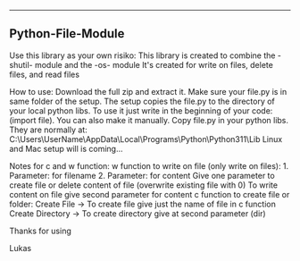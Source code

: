 ---------------
Python-File-Module
---------------

Use this library as your own risiko:
    This library is created to combine the -shutil- module and the -os- module
    It's created for write on files, delete files, and read files

How to use:
    Download the full zip and extract it. Make sure your file.py is in same folder of the setup.
    The setup copies the file.py to the directory of your local python libs.
    To use it just write in the beginning of your code: (import file).
    You can also make it manually. Copy file.py in your python libs. They are normally at: C:\Users\UserName\AppData\Local\Programs\Python\Python311\Lib
    Linux and Mac setup will is coming...


Notes for c and w function:
    w function to write on file (only write on files):
        1. Parameter: for filename
        2. Parameter: for content
        Give one parameter to create file or delete content of file (overwrite existing file with 0)
        To write content on file give second parameter for content
    c function to create file or folder:
        Create File -> To create file give just the name of file in c function
        Create Directory -> To create directory give at second parameter (dir)


Thanks for using

Lukas
